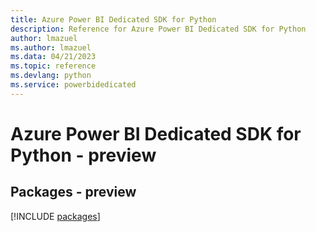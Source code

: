 ```yaml
---
title: Azure Power BI Dedicated SDK for Python
description: Reference for Azure Power BI Dedicated SDK for Python
author: lmazuel
ms.author: lmazuel
ms.data: 04/21/2023
ms.topic: reference
ms.devlang: python
ms.service: powerbidedicated
---
```

# Azure Power BI Dedicated SDK for Python - preview
## Packages - preview
[!INCLUDE [packages](power-bi-dedicated-index.md)]